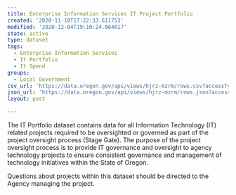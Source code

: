 ```yaml
---
title: Enterprise Information Services IT Project Portfolio
created: '2020-11-10T17:22:33.611753'
modified: '2020-12-04T19:10:24.064017'
state: active
type: dataset
tags:
  - Enterprise Information Services
  - It Portfolio
  - It Spend
groups:
  - Local Government
csv_url: 'https://data.oregon.gov/api/views/hjrz-mzrm/rows.csv?accessType=DOWNLOAD'
json_url: 'https://data.oregon.gov/api/views/hjrz-mzrm/rows.json?accessType=DOWNLOAD'
layout: post

---
```

The IT Portfolio dataset contains data for all Information Technology (IT) related projects required to be oversighted or governed as part of the project oversight process (Stage Gate). The purpose of the project oversight process is to provide IT governance and oversight to agency technology projects to ensure consistent governance and management of technology initiatives within the State of Oregon.  

Questions about projects within this dataset should be directed to the Agency managing the project.
